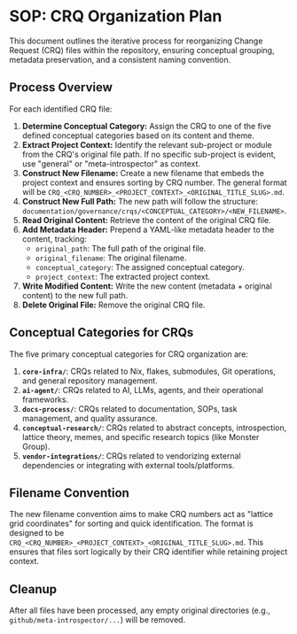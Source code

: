 # SOP: CRQ Organization Plan

This document outlines the iterative process for reorganizing Change Request (CRQ) files within the repository, ensuring conceptual grouping, metadata preservation, and a consistent naming convention.

## Process Overview

For each identified CRQ file:

1.  **Determine Conceptual Category:** Assign the CRQ to one of the five defined conceptual categories based on its content and theme.
2.  **Extract Project Context:** Identify the relevant sub-project or module from the CRQ's original file path. If no specific sub-project is evident, use "general" or "meta-introspector" as context.
3.  **Construct New Filename:** Create a new filename that embeds the project context and ensures sorting by CRQ number. The general format will be `CRQ_<CRQ_NUMBER>_<PROJECT_CONTEXT>_<ORIGINAL_TITLE_SLUG>.md`.
4.  **Construct New Full Path:** The new path will follow the structure: `documentation/governance/crqs/<CONCEPTUAL_CATEGORY>/<NEW_FILENAME>`.
5.  **Read Original Content:** Retrieve the content of the original CRQ file.
6.  **Add Metadata Header:** Prepend a YAML-like metadata header to the content, tracking:
    *   `original_path`: The full path of the original file.
    *   `original_filename`: The original filename.
    *   `conceptual_category`: The assigned conceptual category.
    *   `project_context`: The extracted project context.
7.  **Write Modified Content:** Write the new content (metadata + original content) to the new full path.
8.  **Delete Original File:** Remove the original CRQ file.

## Conceptual Categories for CRQs

The five primary conceptual categories for CRQ organization are:

1.  **`core-infra/`**: CRQs related to Nix, flakes, submodules, Git operations, and general repository management.
2.  **`ai-agent/`**: CRQs related to AI, LLMs, agents, and their operational frameworks.
3.  **`docs-process/`**: CRQs related to documentation, SOPs, task management, and quality assurance.
4.  **`conceptual-research/`**: CRQs related to abstract concepts, introspection, lattice theory, memes, and specific research topics (like Monster Group).
5.  **`vendor-integrations/`**: CRQs related to vendorizing external dependencies or integrating with external tools/platforms.

## Filename Convention

The new filename convention aims to make CRQ numbers act as "lattice grid coordinates" for sorting and quick identification. The format is designed to be `CRQ_<CRQ_NUMBER>_<PROJECT_CONTEXT>_<ORIGINAL_TITLE_SLUG>.md`. This ensures that files sort logically by their CRQ identifier while retaining project context.

## Cleanup

After all files have been processed, any empty original directories (e.g., `github/meta-introspector/...`) will be removed.
